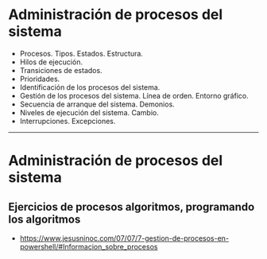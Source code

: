 # Administración de procesos del sistema
- Procesos. Tipos. Estados. Estructura.
- Hilos de ejecución.
- Transiciones de estados.
- Prioridades.
- Identificación de los procesos del sistema.
- Gestión de los procesos del sistema. Línea de orden. Entorno gráfico.
- Secuencia de arranque del sistema. Demonios.
- Niveles de ejecución del sistema. Cambio.
- Interrupciones. Excepciones.

------------------

# Administración de procesos del sistema
## Ejercicios de procesos algoritmos, programando los algoritmos
* https://www.jesusninoc.com/07/07/7-gestion-de-procesos-en-powershell/#Informacion_sobre_procesos
